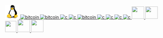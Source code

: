 

<!-- <img align="center" alt="coding" width="100" src="https://i0.wp.com/www.printmag.com/wp-content/uploads/2021/02/4cbe8d_f1ed2800a49649848102c68fc5a66e53mv2.gif?resize=476%2C280&ssl=1"> -->





<!--
<h align="left">Hi </h>
<h align="left">      </h>
-->

<h align="left">      </h>
<p align="left">   </a> <a href="https://www.linux.org/" target="_blank" rel="noreferrer"> <img src="https://raw.githubusercontent.com/devicons/devicon/master/icons/linux/linux-original.svg" alt="linux" width="45" height="45"/> <h align="left">        </h>
</a> <a href="https://www.gnu.org/" target="_blank" rel="noreferrer"> <img src="https://upload.wikimedia.org/wikipedia/commons/8/83/The_GNU_logo.png" alt="bitcoin" width="46" height="46"/> </a> </a>
<h align="left">      </h>
</a> <a href="https://bitcoin.org/en/" target="_blank" rel="noreferrer"> <img src="https://cdn.icon-icons.com/icons2/1487/PNG/512/8369-bitcoin_102502.png" alt="bitcoin" width="46" height="46"/> </a> </a>
<h align="left">        </h>
</a> <a  href="https://twitter.com/badph3" target="_blank" rel="noreferrer"> <img src="https://preview.redd.it/twitters-new-logo-v0-520csmznemr81.png?width=640&crop=smart&auto=webp&s=5f37d4b1ddf20feb04b9b77b5c2dda5cd8e807bd" alt="c" width="45" height="45"/> </a>
<h align="left">         </h>
</a> <a href="https://www.instagram.com/badph/?next=%2F" target="_blank" rel="noreferrer"> <img src="https://external-content.duckduckgo.com/iu/?u=http%3A%2F%2Fwww.freepngimg.com%2Fdownload%2Finstagram%2F8-2-instagram-png-clipart.png&f=1&nofb=1&ipt=51db930579bad7d472396230170fbd2d658399923a0c4ed6c2b4b574bf8099aa&ipo=images" alt="c" width="40" height="40"/> 
  </a> <a href="https://our.wikileaks.org/Main_Page" target="_blank" rel="noreferrer"> <img src="https://cdn.iconscout.com/icon/free/png-256/wikileaks-282727.png" alt="bitcoin" width="50" height="48"/> </a> </a>
</a> <a href="https://www.geoguessr.com/it" target="_blank" rel="noreferrer"> <img src="https://static.wikia.nocookie.net/logopedia/images/0/0c/GeoGuessr_Globe.png/revision/latest?cb=20220415010520" alt="c" width="50" height="50"/>
  <h align="left">            </h>
</a> <a href="https://www.geoguessr.com/it/quiz/seterra" target="_blank" rel="noreferrer"> <img src="https://external-content.duckduckgo.com/iu/?u=https%3A%2F%2Flh3.googleusercontent.com%2FR7C3eGuYTPJY4TLjqyu9ZAA_k9JXpN-k2BNCOEYQO_3XmdrbFpuUfL9qkXQ7EZqBJQA&f=1&nofb=1&ipt=a60546548b31149a4ea7459db0a9fae43299cae0dcbbc4ea9b8167847720c303&ipo=images" alt="c" width="42" height="42"/>  
  <h align="left">
</a> <a href="https://open.spotify.com/playlist/1SLOPOXVE1K2UjEbwmyfRk?si=ce654ce2b8cb436c" target="_blank" rel="noreferrer"> <img src="https://upload.wikimedia.org/wikipedia/commons/thumb/1/19/Spotify_logo_without_text.svg/2048px-Spotify_logo_without_text.svg.png" alt="c" width="39" height="39"/>  
  <h align="left">         </h>
</a> <a href="https://42.fr/en/homepage/" target="_blank" rel="noreferrer"> <img src="https://external-content.duckduckgo.com/iu/?u=https%3A%2F%2Fis1-ssl.mzstatic.com%2Fimage%2Fthumb%2FPurple124%2Fv4%2F07%2Fa6%2F2b%2F07a62b3c-0280-ce2f-23f1-e621173b2e27%2Fsource%2F512x512bb.jpg&f=1&nofb=1&ipt=1050c56db4fe0b2fb20d4ad575dfdc7b11e58e8be9750a4d60b2f60d110853d2&ipo=images" alt="c" width="42" height="42"/>   
</a> <a href="https://8marketcap.com/" target="_blank" rel="noreferrer"> <img src="https://8marketcap.com/8marketcap.png" width="40" height="40"/> </a> </a>
</a> <a href="https://chat.openai.com//" target="_blank" rel="noreferrer"> <img src="https://external-content.duckduckgo.com/iu/?u=https%3A%2F%2Fstatic.cdnlogo.com%2Flogos%2Fc%2F18%2FChatGPT_800x800.png&f=1&nofb=1&ipt=4e8ec35b01b3f99e9b5ad123260eb2ce37b384749014e41fbe2757e1bccec4ca&ipo=images" width="40" height="40"/> </a> </a>
</a> <a href="https://www.treccani.it/" target="_blank" rel="noreferrer"> <img src="https://external-content.duckduckgo.com/iu/?u=https%3A%2F%2Fcdn.1001buonisconto.it%2Fit%2Ff2274aad2ac4dd76.png&f=1&nofb=1&ipt=79ce173d4eb66d80044836245d703b8fb1bc4b71f8cff10e0124b5aa47d9a3f1&ipo=images" width="36" height="36"/> </a> </a>
</a> <a href="https://www.coingecko.com/" rel="noreferrer"> <img src="https://external-content.duckduckgo.com/iu/?u=https%3A%2F%2Fquiin.s3.us-east-1.amazonaws.com%2Forganizations%2Fpictures%2F000%2F004%2F638%2Foriginal%2FCoinGecko_Logo.png%3F1585529895&f=1&nofb=1&ipt=f4f9940e64621d4aafa3ded5948dd354baf0428c7864f576a52aa411ee21d2ca&ipo=images" width="40" height="40"/> </a> </a>
</a> <a href="https://www.ilovepdf.com/"> <img src="https://duckduckgo.com/?q=ilovepdf+symbol&t=brave&iax=images&ia=images&iai=https%3A%2F%2Fimages.sftcdn.net%2Fimages%2Ft_app-logo-xl%2Cf_auto%2Fp%2F9d1fb5c4-9b68-11e6-922d-00163ec9f5fa%2F827644651%2Filovepdf-logo.png" width="40" height="40"/> </a> </a>


  </p>
<!--

  <img align="center" alt="coding" width="242" src="https://gifdb.com/images/high/animated-angry-man-coding-u40xyqr26qyez70f.gif">

</a> <a href="https://nanabianca.it/" target="_blank" rel="noreferrer"> <img src="https://external-content.duckduckgo.com/iu/?u=https%3A%2F%2Fstatic.cdnlogo.com%2Flogos%2Fc%2F18%2FChatGPT_800x800.png&f=1&nofb=1&ipt=4e8ec35b01b3f99e9b5ad123260eb2ce37b384749014e41fbe2757e1bccec4ca&ipo=images" alt="c" width="68" height="30"/>  
  <h align="left">         </h>
  -->
